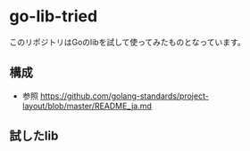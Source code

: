 # go-lib-tried
このリポジトリはGoのlibを試して使ってみたものとなっています。

## 構成
- 参照 https://github.com/golang-standards/project-layout/blob/master/README_ja.md

## 試したlib
